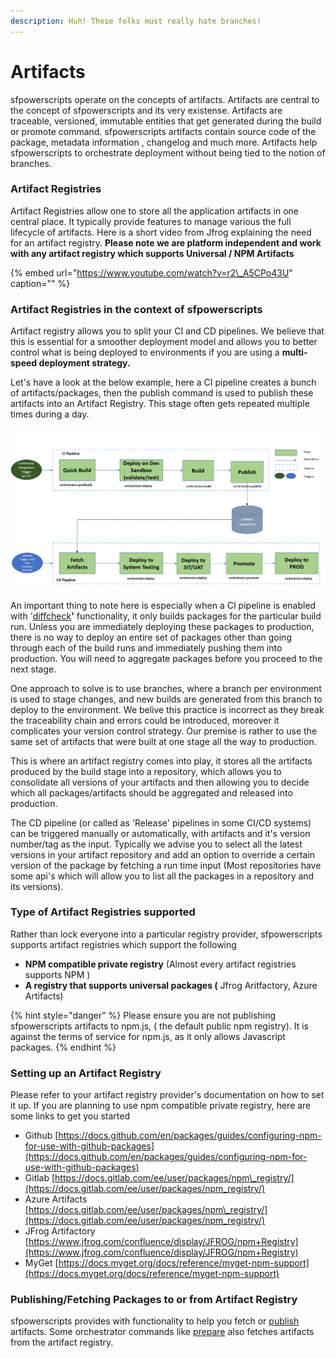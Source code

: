```yaml
---
description: Huh! These folks must really hate branches!
---
```


# Artifacts

sfpowerscripts operate on the concepts of artifacts. Artifacts are central to the concept of sfpowerscripts and its very existense.  Artifacts are traceable, versioned, immutable entities that get generated during the build or promote command. sfpowerscripts artifacts contain source code of the package, metadata information , changelog and much more.  Artifacts help sfpowerscripts to orchestrate deployment without being tied to the notion of branches.   


### Artifact Registries

Artifact Registries allow one to store all the application artifacts in one central place. It typically provide features to manage various the full lifecycle of artifacts. Here is a short video from Jfrog explaining the need for an artifact registry. **Please note we are platform independent and work with any artifact registry which supports Universal  / NPM Artifacts** 

{% embed url="https://www.youtube.com/watch?v=r2\_A5CPo43U" caption="" %}

### Artifact Registries in the context of sfpowerscripts

Artifact registry allows you to split your CI and CD pipelines. We believe that this is essential for a smoother deployment model and allows you to better control what is being deployed to environments if you are using a **multi-speed deployment strategy.**

Let's have a look at the below example, here a CI pipeline creates a bunch of artifacts/packages, then the publish command is used to publish these artifacts into an Artifact Registry. This stage often gets repeated multiple times during a day.

![](../.gitbook/assets/image%20%2813%29%20%281%29%20%282%29%20%282%29%20%283%29%20%285%29%20%282%29%20%281%29%20%288%29.png)

An important thing to note here is especially when a CI pipeline is enabled with '[diffcheck](orchestrator/build-and-quickbuild.md#how-does-build-and-quickbuild-know-what-to-build-when-using-diffcheck-flag)**'** functionality, it only builds packages for the particular build run. Unless you are immediately deploying these packages to production, there is no way to deploy an entire set of packages other than going through each of the build runs and immediately pushing them into production.  You will need to aggregate packages before you proceed to the next stage.

One approach to solve is to use branches,  where a branch per environment is used to stage changes, and new builds are generated from this branch to deploy to the environment.  We belive this practice is incorrect as they break the traceability chain and errors could be introduced, moreover it complicates your version control strategy. Our premise is rather to use the same set of artifacts that were built at one stage all the way to production. 

This is where an artifact registry comes into play, it stores all the artifacts produced by the build stage into a repository, which allows you to consolidate all versions of your artifacts and then allowing you to decide which all packages/artifacts should be aggregated and released into production.

The CD pipeline \(or called as 'Release' pipelines in some CI/CD systems\) can be triggered manually or automatically, with artifacts and it's version number/tag as the input. Typically we advise you to select all the latest versions in your artifact repository and add an option to override a certain version of the package by fetching a run time input \(Most repositories have some api's which will allow you to list all the packages in a repository and its versions\). 

### **Type of Artifact Registries supported**

Rather than lock everyone into a particular registry provider,  sfpowerscripts supports artifact registries which support the following

* **NPM compatible private registry** \(Almost  every artifact registries supports NPM \)
* **A  registry that supports universal packages \(** Jfrog Aritfactory, Azure Artifacts\)

{% hint style="danger" %}
Please ensure you are not publishing sfpowerscripts artifacts to npm.js, \( the default  public npm registry\). It is against the terms of service for npm.js, as it only allows Javascript packages. 
{% endhint %}

### Setting up an Artifact Registry

Please refer to your artifact registry provider's documentation on how to set it up. If you are planning to use npm compatible private registry, here are some links to get you started  


* Github [https://docs.github.com/en/packages/guides/configuring-npm-for-use-with-github-packages](https://docs.github.com/en/packages/guides/configuring-npm-for-use-with-github-packages)
* Gitlab [https://docs.gitlab.com/ee/user/packages/npm\_registry/](https://docs.gitlab.com/ee/user/packages/npm_registry/)
* Azure Artifacts [https://docs.gitlab.com/ee/user/packages/npm\_registry/](https://docs.gitlab.com/ee/user/packages/npm_registry/)
* JFrog Artifactory [https://www.jfrog.com/confluence/display/JFROG/npm+Registry](https://www.jfrog.com/confluence/display/JFROG/npm+Registry)
* MyGet [https://docs.myget.org/docs/reference/myget-npm-support](https://docs.myget.org/docs/reference/myget-npm-support)

### Publishing/Fetching Packages  to or from Artifact Registry

sfpowerscripts provides with functionality to help you fetch or [publish](orchestrator/publish.md) artifacts.  Some orchestrator commands like [prepare](orchestrator/prepare.md) also fetches artifacts from the artifact registry.  



